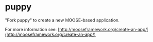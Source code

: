 puppy
=====

"Fork puppy" to create a new MOOSE-based application.

For more information see: [http://mooseframework.org/create-an-app/](http://mooseframework.org/create-an-app/)
